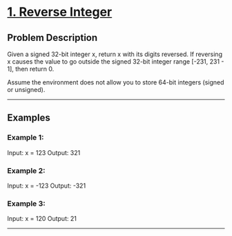 # [1. Reverse Integer](https://leetcode.com/problems/reverse-integer/description/)

## Problem Description

Given a signed 32-bit integer x, return x with its digits reversed. If reversing x causes the value to go outside the signed 32-bit integer range [-231, 231 - 1], then return 0.

Assume the environment does not allow you to store 64-bit integers (signed or unsigned).

---

## Examples

### Example 1:

Input: x = 123
Output: 321


### Example 2:

Input: x = -123
Output: -321


### Example 3:

Input: x = 120
Output: 21


---
